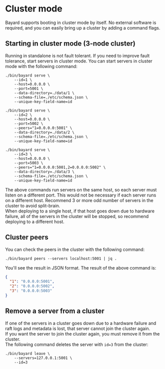 # Cluster mode

Bayard supports booting in cluster mode by itself. No external software is required, and you can easily bring up a cluster by adding a command flags.


## Starting in cluster mode (3-node cluster)

Running in standalone is not fault tolerant. If you need to improve fault tolerance, start servers in cluster mode.
You can start servers in cluster mode with the following command:

```shell script
./bin/bayard serve \
    --id=1 \
    --host=0.0.0.0 \
    --port=5001 \
    --data-directory=./data/1 \
    --schema-file=./etc/schema.json \
    --unique-key-field-name=id
```

```shell script
./bin/bayard serve \
    --id=2 \
    --host=0.0.0.0 \
    --port=5002 \
    --peers="1=0.0.0.0:5001" \
    --data-directory=./data/2 \
    --schema-file=./etc/schema.json \
    --unique-key-field-name=id
```

```shell script
./bin/bayard serve \
    --id=3 \
    --host=0.0.0.0 \
    --port=5003 \
    --peers="1=0.0.0.0:5001,2=0.0.0.0:5002" \
    --data-directory=./data/3 \
    --schema-file=./etc/schema.json \
    --unique-key-field-name=id
```

The above commands run servers on the same host, so each server must listen on a different port. This would not be necessary if each server runs on a different host.
Recommend 3 or more odd number of servers in the cluster to avoid split-brain.  
When deploying to a single host, if that host goes down due to hardware failure, all of the servers in the cluster will be stopped, so recommend deploying to a different host.

## Cluster peers

You can check the peers in the cluster with the following command:

```shell script
./bin/bayard peers --servers localhost:5001 | jq .
```

You'll see the result in JSON format. The result of the above command is:

```json
{
  "1": "0.0.0.0:5001",
  "2": "0.0.0.0:5002",
  "3": "0.0.0.0:5003"
}
```

## Remove a server from a cluster

If one of the servers in a cluster goes down due to a hardware failure and raft logs and metadata is lost, that server cannot join the cluster again.  
If you want the server to join the cluster again, you must remove it from the cluster.  
The following command deletes the server with `id=3` from the cluster:

```shell script
./bin/bayard leave \
    --servers=127.0.0.1:5001 \
    --id=3
```
